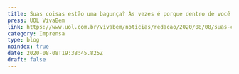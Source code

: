 ```yaml
---
title: Suas coisas estão uma bagunça? Às vezes é porque dentro de você também está
press: UOL VivaBem
link: https://www.uol.com.br/vivabem/noticias/redacao/2020/08/08/suas-coisas-estao-uma-bagunca-as-vezes-e-porque-dentro-de-voce-tambem-esta.htm
category: Imprensa
type: blog
noindex: true
date: 2020-08-08T19:38:45.825Z
draft: false
---
```

